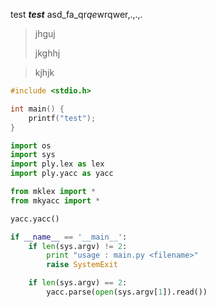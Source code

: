 test ***test*** asd_fa_qr*qe*wrqwer,.,.,.

>jhguj
>
>jkghhj




>kjhjk

```c
#include <stdio.h>

int main() {
    printf("test");
}
```

```python
import os
import sys
import ply.lex as lex
import ply.yacc as yacc

from mklex import *
from mkyacc import *

yacc.yacc()

if __name__ == '__main__':
    if len(sys.argv) != 2:
        print "usage : main.py <filename>"
        raise SystemExit 

    if len(sys.argv) == 2:
        yacc.parse(open(sys.argv[1]).read())
```
